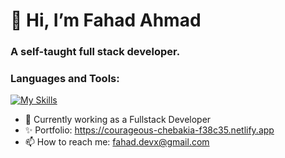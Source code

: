 <h1>👋 Hi, I’m Fahad Ahmad</h1>
<h3>A self-taught full stack developer.</h2>

<h3>Languages and Tools:</h3>

[![My Skills](https://skillicons.dev/icons?i=js,ts,html,css,go,react,flutter,angular,nodejs,nestjs,mysql,mongodb)](https://skillicons.dev)

- 🌱 Currently working as a Fullstack Developer
- ✨ Portfolio: https://courageous-chebakia-f38c35.netlify.app
- 📫 How to reach me: fahad.devx@gmail.com

<!---
Fahad-Ha/Fahad-Ha is a ✨ special ✨ repository because its `README.md` (this file) appears on your GitHub profile.
You can click the Preview link to take a look at your changes.
--->
